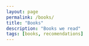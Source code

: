 ```yaml
---
layout: page
permalink: /books/
title: "Books"
description: "Books we read"
tags: [books, recomendations]
---
```


<ul class="post-index unstyled-list">

</ul>
